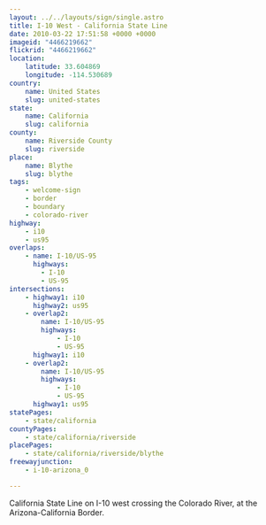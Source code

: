 ```yaml
---
layout: ../../layouts/sign/single.astro
title: I-10 West - California State Line
date: 2010-03-22 17:51:58 +0000 +0000
imageid: "4466219662"
flickrid: "4466219662"
location:
    latitude: 33.604869
    longitude: -114.530689
country:
    name: United States
    slug: united-states
state:
    name: California
    slug: california
county:
    name: Riverside County
    slug: riverside
place:
    name: Blythe
    slug: blythe
tags:
    - welcome-sign
    - border
    - boundary
    - colorado-river
highway:
    - i10
    - us95
overlaps:
    - name: I-10/US-95
      highways:
        - I-10
        - US-95
intersections:
    - highway1: i10
      highway2: us95
    - overlap2:
        name: I-10/US-95
        highways:
            - I-10
            - US-95
      highway1: i10
    - overlap2:
        name: I-10/US-95
        highways:
            - I-10
            - US-95
      highway1: us95
statePages:
    - state/california
countyPages:
    - state/california/riverside
placePages:
    - state/california/riverside/blythe
freewayjunction:
    - i-10-arizona_0

---
```

California State Line on I-10 west crossing the Colorado River, at the Arizona-California Border.